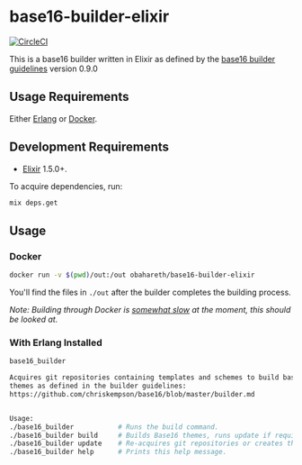 # base16-builder-elixir
[![CircleCI](https://circleci.com/gh/obahareth/base16-builder-elixir.svg?style=svg)](https://circleci.com/gh/obahareth/base16-builder-elixir)

This is a base16 builder written in Elixir as defined by the [base16 builder guidelines](https://github.com/chriskempson/base16/blob/39d01a0248c7b28863ebafca66d7e1f5ca867b13/builder.md) version 0.9.0


## Usage Requirements
Either [Erlang](http://erlang.org) or [Docker](https://docker.com).

## Development Requirements
* [Elixir](https://elixir-lang.org) 1.5.0+.

To acquire dependencies, run:

```bash
mix deps.get
```

## Usage

### Docker

```bash
docker run -v $(pwd)/out:/out obahareth/base16-builder-elixir
```

You'll find the files in `./out` after the builder completes the building process. 

_Note: Building through Docker is [somewhat slow](https://github.com/obahareth/base16-builder-elixir/issues/2) at the moment, this should be looked at._

### With Erlang Installed

```bash
base16_builder

Acquires git repositories containing templates and schemes to build base16
themes as defined in the builder guidelines:
https://github.com/chriskempson/base16/blob/master/builder.md


Usage:
./base16_builder           # Runs the build command.
./base16_builder build     # Builds Base16 themes, runs update if required repositories don't exist.
./base16_builder update    # Re-acquires git repositories or creates them if they don't exist.
./base16_builder help      # Prints this help message.
```

